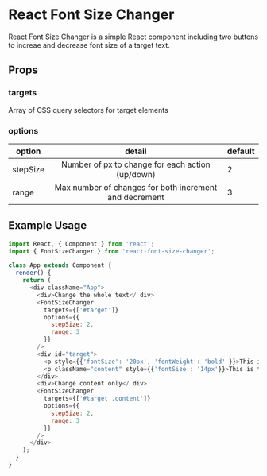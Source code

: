 # React Font Size Changer #

React Font Size Changer is a simple React component including two buttons to increae and decrease font size of a target text.

## Props ##

### targets ###

Array of CSS query selectors for target elements

### options ###

| option        | detail                                                 | default |
| ------------- |:------------------------------------------------------:| ------- |
| stepSize      | Number of px to change for each action (up/down)       | 2       |
| range         | Max number of changes for both increment and decrement | 3       |

## Example Usage ##

```JavaScript
import React, { Component } from 'react';
import { FontSizeChanger } from 'react-font-size-changer';

class App extends Component {
  render() {
    return (
      <div className="App">
        <div>Change the whole text</ div>
        <FontSizeChanger
          targets={['#target']}
          options={{
            stepSize: 2,
            range: 3
          }}
        />
        <div id="target">
          <p style={{'fontSize': '20px', 'fontWeight': 'bold' }}>This is the title of my target text</p>
          <p className="content" style={{'fontSize': '14px'}}>This is the content of my target text</p>
        </div>
        <div>Change content only</ div>
        <FontSizeChanger
          targets={['#target .content']}
          options={{
            stepSize: 2,
            range: 3
          }}
        />
      </div>
    );
  }
}
```
